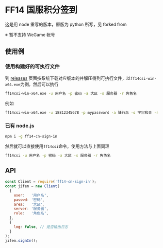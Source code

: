 # FF14 国服积分签到

这是用 node 重写的版本，原版为 python 所写，见 forked from

※ 暂不支持 WeGame 帐号

## 使用例

### 使用构建好的可执行文件

到 [releases](../../releases) 页面按系统下载对应版本的并解压得到可执行文件，以`ff14csi-win-x64.exe`为例，然后可以执行

```bash
ff14csi-win-x64.exe -u 用户名 -p 密码 -a 大区 -s 服务器 -r 角色名
```

例如

```bash
ff14csi-win-x64.exe -u 18812345678 -p mypassword -a 陆行鸟 -s 宇宙和音 -r 我自己
```

### 已有 node.js

```bash
npm i -g ff14-cn-sign-in
```

然后就可以直接使用`ff14csi`命令，使用方法与上面同理

```bash
ff14csi -u 用户名 -p 密码 -a 大区 -s 服务器 -r 角色名
```

## API

```javascript
const Client = require('ff14-cn-sign-in');
const jifen = new Client(
  {
    user:   '用户名',
    passwd: '密码',
    area:   '大区',
    server: '服务器',
    role:   '角色名',
  },
  {
    log: false, // 是否输出日志
  }
);
jifen.signIn();
```
